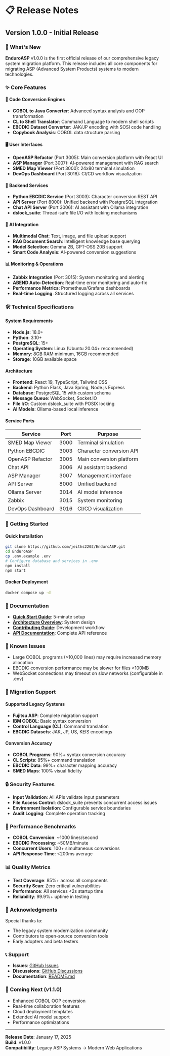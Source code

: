 # 📋 Release Notes

## Version 1.0.0 - Initial Release

### 🎉 What's New

**EnduroASP** v1.0.0 is the first official release of our comprehensive legacy system migration platform. This release includes all core components for migrating ASP (Advanced System Products) systems to modern technologies.

### ✨ Core Features

#### 🔄 Code Conversion Engines
- **COBOL to Java Converter**: Advanced syntax analysis and OOP transformation
- **CL to Shell Translator**: Command Language to modern shell scripts
- **EBCDIC Dataset Converter**: JAK/JP encoding with SOSI code handling
- **Copybook Analysis**: COBOL data structure parsing

#### 🖥️ User Interfaces
- **OpenASP Refactor** (Port 3005): Main conversion platform with React UI
- **ASP Manager** (Port 3007): AI-powered management with RAG search
- **SMED Map Viewer** (Port 3000): 24x80 terminal simulation
- **DevOps Dashboard** (Port 3016): CI/CD workflow visualization

#### 🔧 Backend Services
- **Python EBCDIC Service** (Port 3003): Character conversion REST API
- **API Server** (Port 8000): Unified backend with PostgreSQL integration
- **Chat API Server** (Port 3006): AI assistant with Ollama integration
- **dslock_suite**: Thread-safe file I/O with locking mechanisms

#### 🤖 AI Integration
- **Multimodal Chat**: Text, image, and file upload support
- **RAG Document Search**: Intelligent knowledge base querying
- **Model Selection**: Gemma 2B, GPT-OSS 20B support
- **Smart Code Analysis**: AI-powered conversion suggestions

#### 📊 Monitoring & Operations
- **Zabbix Integration** (Port 3015): System monitoring and alerting
- **ABEND Auto-Detection**: Real-time error monitoring and auto-fix
- **Performance Metrics**: Prometheus/Grafana dashboards
- **Real-time Logging**: Structured logging across all services

### 🛠️ Technical Specifications

#### System Requirements
- **Node.js**: 18.0+
- **Python**: 3.10+
- **PostgreSQL**: 15+
- **Operating System**: Linux (Ubuntu 20.04+ recommended)
- **Memory**: 8GB RAM minimum, 16GB recommended
- **Storage**: 10GB available space

#### Architecture
- **Frontend**: React 19, TypeScript, Tailwind CSS
- **Backend**: Python Flask, Java Spring, Node.js Express
- **Database**: PostgreSQL 15 with custom schema
- **Message Queue**: WebSocket, Socket.IO
- **File I/O**: Custom dslock_suite with POSIX locking
- **AI Models**: Ollama-based local inference

#### Service Ports
| Service | Port | Purpose |
|---------|------|---------|
| SMED Map Viewer | 3000 | Terminal simulation |
| Python EBCDIC | 3003 | Character conversion API |
| OpenASP Refactor | 3005 | Main conversion platform |
| Chat API | 3006 | AI assistant backend |
| ASP Manager | 3007 | Management interface |
| API Server | 8000 | Unified backend |
| Ollama Server | 3014 | AI model inference |
| Zabbix | 3015 | System monitoring |
| DevOps Dashboard | 3016 | CI/CD visualization |

### 🚀 Getting Started

#### Quick Installation
```bash
git clone https://github.com/jeiths2202/EnduroASP.git
cd EnduroASP
cp .env.example .env
# Configure database and services in .env
npm install
npm start
```

#### Docker Deployment
```bash
docker compose up -d
```

### 📖 Documentation

- **[Quick Start Guide](QUICK_START.md)**: 5-minute setup
- **[Architecture Overview](ARCHITECTURE.md)**: System design
- **[Contributing Guide](CONTRIBUTING.md)**: Development workflow
- **[API Documentation](UNIFIED_API_DOCUMENTATION.md)**: Complete API reference

### 🐛 Known Issues

- Large COBOL programs (>10,000 lines) may require increased memory allocation
- EBCDIC conversion performance may be slower for files >100MB
- WebSocket connections may timeout on slow networks (configurable in .env)

### 🔄 Migration Support

#### Supported Legacy Systems
- **Fujitsu ASP**: Complete migration support
- **IBM COBOL**: Basic syntax conversion
- **Control Language (CL)**: Command translation
- **EBCDIC Datasets**: JAK, JP, US, KEIS encodings

#### Conversion Accuracy
- **COBOL Programs**: 90%+ syntax conversion accuracy
- **CL Scripts**: 85%+ command translation
- **EBCDIC Data**: 99%+ character mapping accuracy
- **SMED Maps**: 100% visual fidelity

### 🔒 Security Features

- **Input Validation**: All APIs validate input parameters
- **File Access Control**: dslock_suite prevents concurrent access issues
- **Environment Isolation**: Configurable service boundaries
- **Audit Logging**: Complete operation tracking

### 🎯 Performance Benchmarks

- **COBOL Conversion**: ~1000 lines/second
- **EBCDIC Processing**: ~50MB/minute
- **Concurrent Users**: 100+ simultaneous conversions
- **API Response Time**: <200ms average

### 📊 Quality Metrics

- **Test Coverage**: 85%+ across all components
- **Security Scan**: Zero critical vulnerabilities
- **Performance**: All services <2s startup time
- **Reliability**: 99.9%+ uptime in testing

### 🙏 Acknowledgments

Special thanks to:
- The legacy system modernization community
- Contributors to open-source conversion tools
- Early adopters and beta testers

### 📞 Support

- **Issues**: [GitHub Issues](https://github.com/jeiths2202/EnduroASP/issues)
- **Discussions**: [GitHub Discussions](https://github.com/jeiths2202/EnduroASP/discussions)
- **Documentation**: [README.md](README.md)

### 🔮 Coming Next (v1.1.0)

- Enhanced COBOL OOP conversion
- Real-time collaboration features
- Cloud deployment templates
- Extended AI model support
- Performance optimizations

---

**Release Date**: January 17, 2025  
**Build**: v1.0.0  
**Compatibility**: Legacy ASP Systems → Modern Web Applications